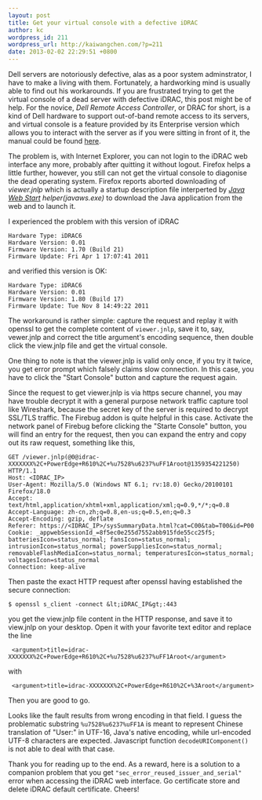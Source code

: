 ```yaml
---
layout: post
title: Get your virtual console with a defective iDRAC
author: kc
wordpress_id: 211
wordpress_url: http://kaiwangchen.com/?p=211
date: 2013-02-02 22:29:51 +0800
---
```


Dell servers are notoriously defective, alas as a poor system adminstrator, I have to make a living with them. Fortunately, a hardworking mind is usually able to find out his workarounds. If you are frustrated trying to get the virtual console of a dead server with defective iDRAC, this post might be of help<!--more-->. For the novice, _Dell Remote Access Controller_, or DRAC for short, is a kind of Dell hardware to support out-of-band remote access to its servers, and virtual console is a feature provided by its Enterprise version which allows you to interact with the server as if you were sitting in front of it, the manual could be found [here][1]. 

The problem is, with Internet Explorer, you can not login to the iDRAC web interface any more, probably after quitting it without logout. Firefox helps a little further, however, you still can not get the virtual console to diagonise the dead operating system. Firefox reports aborted downloading of *viewer.jnlp* which is actually a startup description file interperted by *[Java Web Start][2] helper(javaws.exe)* to download the Java application from the web and to launch it. 

I experienced the problem with this version of iDRAC 

    Hardware Type: iDRAC6 	
    Hardware Version: 0.01 	
    Firmware Version: 1.70 (Build 21) 
    Firmware Update: Fri Apr 1 17:07:41 2011

and verified this version is OK: 

    Hardware Type: iDRAC6 	
    Hardware Version: 0.01 	
    Firmware Version: 1.80 (Build 17) 
    Firmware Update: Tue Nov 8 14:49:22 2011

The workaround is rather simple: capture the request and replay it with openssl to get the complete content of `viewer.jnlp`, save it to, say, vewer.jnlp and correct the title argument's encoding sequence, then double click the view.jnlp file and get the virtual console. 

One thing to note is that the viewer.jnlp is valid only once, if you try it twice, you get error prompt which falsely claims slow connection. In this case, you have to click the "Start Console" button and capture the request again. 

Since the request to get viewer.jnlp is via https secure channel, you may have trouble decrypt it with a general purpose network traffic capture tool like Wireshark, because the secret key of the server is required to decrypt SSL/TLS traffic. The Firebug addon is quite helpful in this case. Activate the network panel of Firebug before clicking the "Starte Console" button, you will find an entry for the request, then you can expand the entry and copy out its raw request, something like this, 

    GET /viewer.jnlp(@0@idrac-XXXXXXX%2C+PowerEdge+R610%2C+%u7528%u6237%uFF1Aroot@1359354221250) HTTP/1.1
    Host: <IDRAC_IP>
    User-Agent: Mozilla/5.0 (Windows NT 6.1; rv:18.0) Gecko/20100101 Firefox/18.0
    Accept: text/html,application/xhtml+xml,application/xml;q=0.9,*/*;q=0.8
    Accept-Language: zh-cn,zh;q=0.8,en-us;q=0.5,en;q=0.3
    Accept-Encoding: gzip, deflate
    Referer: https://<IDRAC_IP>/sysSummaryData.html?cat=C00&tab=T00&id=P00
    Cookie: _appwebSessionId_=8f5ec0e255d7552abb915fde55cc25f5; batteriesIcon=status_normal; fansIcon=status_normal; intrusionIcon=status_normal; powerSuppliesIcon=status_normal; removableFlashMediaIcon=status_normal; temperaturesIcon=status_normal; voltagesIcon=status_normal
    Connection: keep-alive

Then paste the exact HTTP request after openssl having established the secure connection: 

    $ openssl s_client -connect &lt;iDRAC_IP&gt;:443

you get the view.jnlp file content in the HTTP response, and save it to view.jnlp on your desktop. Open it with your favorite text editor and replace the line 

     <argument>title=idrac-XXXXXXX%2C+PowerEdge+R610%2C+%u7528%u6237%uFF1Aroot</argument>

with 

     <argument>title=idrac-XXXXXXX%2C+PowerEdge+R610%2C+%3Aroot</argument>

Then you are good to go. 

Looks like the fault results from wrong encoding in that field. I guess the problematic substring `%u7528%u6237%uFF1A` is meant to represent Chinese translation of "User:" in UTF-16, Java's native encoding, while url-encoded UTF-8 characters are expected. Javascript function `decodeURIComponent()` is not able to deal with that case. 

Thank you for reading up to the end. As a reward, here is a solution to a companion problem that you get `"sec_error_reused_issuer_and_serial"` error when accessing the iDRAC web interface. Go certificate store and delete iDRAC default certificate. Cheers!

 [1]: http://support.dell.com/support/edocs/software/smdrac3/idrac/
 [2]: http://docs.oracle.com/javase/6/docs/technotes/guides/javaws/developersguide/contents.html
